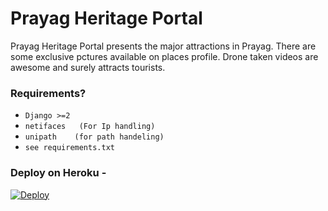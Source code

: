 # Prayag Heritage Portal

Prayag Heritage Portal presents the major attractions in Prayag. There are some exclusive pctures available on places   profile. Drone taken videos are awesome and surely attracts tourists.


### Requirements?

   - `Django >=2`
   - `netifaces   (For Ip handling)` 
   - `unipath    (for path handeling)` 
   - `see requirements.txt`



### Deploy on Heroku - 

[![Deploy](https://www.herokucdn.com/deploy/button.png)](https://heroku.com/deploy)
